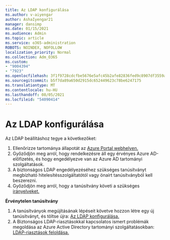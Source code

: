 ```yaml
---
title: Az LDAP konfigurálása
ms.author: v-aiyengar
author: AshaIyengar21
manager: dansimp
ms.date: 01/15/2021
ms.audience: Admin
ms.topic: article
ms.service: o365-administration
ROBOTS: NOINDEX, NOFOLLOW
localization_priority: Normal
ms.collection: Adm_O365
ms.custom:
- "9004394"
- "7923"
ms.openlocfilehash: 3f1f9728cdcfbe5676e5afc45b2afe82836fed9c8907df3559ac7daec21194ed
ms.sourcegitcommit: b5f7da89a650d2915dc652449623c78be6247175
ms.translationtype: MT
ms.contentlocale: hu-HU
ms.lasthandoff: 08/05/2021
ms.locfileid: "54090414"
---
```

# <a name="configure-ldap"></a>Az LDAP konfigurálása

Az LDAP beállításhoz tegye a következőket:

1. Ellenőrizze tartománya állapotát az [Azure Portal webhelyen.](https://aka.ms/aadds-health)
1. Győződjön meg arról, hogy rendelkezésre áll egy érvényes Azure AD-előfizetés, és hogy engedélyezve van az Azure AD tartományi szolgáltatások.
1. A biztonságos LDAP engedélyezéséhez szükséges tanúsítványt megbízható hitelesítésszolgáltatótól vagy önaírt tanúsítványból kell beszerezni.
1. Győződjön meg arról, hogy a tanúsítvány követi a szükséges [irányelveket.](https://docs.microsoft.com/azure/active-directory-domain-services/active-directory-ds-admin-guide-configure-secure-ldap#requirements-for-the-secure-ldap-certificate)

**Érvénytelen tanúsítvány**
1. A tanúsítványok megújításának lépéseit követve hozzon létre egy új tanúsítványt, és töltse újra: [Az LDAP konfigurálása.](https://docs.microsoft.com/azure/active-directory-domain-services/tutorial-configure-ldaps?WT.mc_id=Portal-Microsoft_Azure_Support)
1. A Biztonságos LDAP-riasztásokkal kapcsolatos ismert problémák megoldása az Azure Active Directory tartományi szolgáltatásokban: [LDAP-riasztások feloldása.](https://docs.microsoft.com/azure/active-directory-domain-services/alert-ldaps?WT.mc_id=Portal-Microsoft_Azure_Support)
